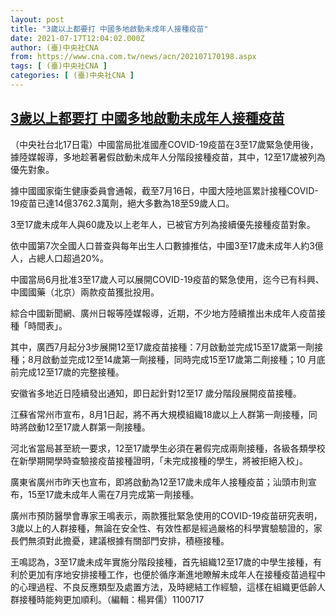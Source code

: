```yaml
---
layout: post
title: "3歲以上都要打 中國多地啟動未成年人接種疫苗"
date: 2021-07-17T12:04:02.000Z
author: (臺)中央社CNA
from: https://www.cna.com.tw/news/acn/202107170198.aspx
tags: [ (臺)中央社CNA ]
categories: [ (臺)中央社CNA ]
---
```

<!--1626523442000-->
[3歲以上都要打 中國多地啟動未成年人接種疫苗](https://www.cna.com.tw/news/acn/202107170198.aspx)
------

<div>
<div></div><div class="paragraph"><p>（中央社台北17日電）中國當局批准國產COVID-19疫苗在3至17歲緊急使用後，據陸媒報導，多地趁著暑假啟動未成年人分階段接種疫苗，其中，12至17歲被列為優先對象。</p><p>據中國國家衛生健康委員會通報，截至7月16日，中國大陸地區累計接種COVID-19疫苗已達14億3762.3萬劑，絕大多數為18至59歲人口。</p><p>3至17歲未成年人與60歲及以上老年人，已被官方列為接續優先接種疫苗對象。</p><p>依中國第7次全國人口普查與每年出生人口數據推估，中國3至17歲未成年人約3億人，占總人口超過20%。</p><p>中國當局6月批准3至17歲人可以展開COVID-19疫苗的緊急使用，迄今已有科興、中國國藥（北京）兩款疫苗獲批投用。</p><p>綜合中國新聞網、廣州日報等陸媒報導，近期，不少地方陸續推出未成年人疫苗接種「時間表」。</p><p>其中，廣西7月起分3步展開12至17歲疫苗接種：7月啟動並完成15至17歲第一劑接種；8月啟動並完成12至14歲第一劑接種，同時完成15至17歲第二劑接種；10 月底前完成12至17歲的完整接種。</p><p>安徽省多地近日陸續發出通知，即日起針對12至17 歲分階段展開疫苗接種。</p><p>江蘇省常州市宣布，8月1日起，將不再大規模組織18歲以上人群第一劑接種，同時將啟動12至17歲人群第一劑接種。</p><p>河北省當局甚至統一要求，12至17歲學生必須在暑假完成兩劑接種，各級各類學校在新學期開學時查驗接疫苗接種證明，「未完成接種的學生，將被拒絕入校」。</p><p>廣東省廣州市昨天也宣布，即將啟動為12至17歲未成年人接種疫苗；汕頭市則宣布，15至17歲未成年人需在7月完成第一劑接種。</p><p>廣州市預防醫學會專家王鳴表示，兩款獲批緊急使用的COVID-19疫苗研究表明，3歲以上的人群接種，無論在安全性、有效性都是經過嚴格的科學實驗驗證的，家長們無須對此擔憂，建議根據有關部門安排，積極接種。</p><p>王鳴認為，3至17歲未成年實施分階段接種，首先組織12至17歲的中學生接種，有利於更加有序地安排接種工作，也便於循序漸進地瞭解未成年人在接種疫苗過程中的心理過程、不良反應類型及處置方法，及時總結工作經驗，這樣在組織更低齡人群接種時能夠更加順利。（編輯：楊昇儒）1100717</p></div>
</div>
